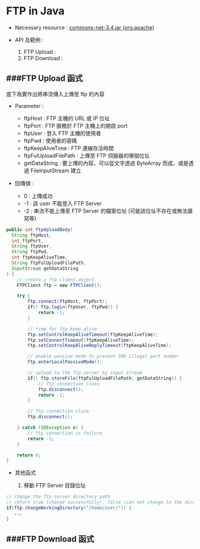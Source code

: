 # FTP in Java

<script type="text/javascript" src="../js/general.js"></script>

* Necessary resource : [commons-net-3.4.jar (org.apache)](http://commons.apache.org/proper/commons-net/download_net.html)

* API 及範例 :
  1. FTP Upload :
  2. FTP Download :

###FTP Upload 函式
---

底下為實作出將串流傳入上傳至 ftp 的內容

* Parameter :
  * ftpHost : FTP 主機的 URL 或 IP 位址
  * ftpPort : FTP 服務於 FTP 主機上的開啟 port
  * ftpUser : 登入 FTP 主機的使用者
  * ftpPwd : 使用者的密碼
  * ftpKeepAliveTime : FTP 連線存活時間
  * ftpFulUploadFilePath : 上傳至 FTP 伺服器的哪個位址
  * getDataString : 要上傳的內容，可以從文字透過 ByteArray 而成，或是透過 FileInputStream 建立

* 回傳値 :
  * 0 : 上傳成功
  * -1 : 該 user 不能登入 FTP Server
  * -2 : 串流不能上傳至 FTP Server 的檔案位址 (可能該位址不存在或無法讀寫等)

```Java
public int ftpUploadBody(
  String ftpHost,
  int ftpPort,
  String ftpUser,
  String ftpPwd,
  int ftpKeepAliveTime,
  String ftpFulUploadFilePath,
  InputStream getDataString
) {   	
    // create a ftp client object
    FTPClient ftp = new FTPClient();

    try {
        ftp.connect(ftpHost, ftpPort);
        if(! ftp.login(ftpUser, ftpPwd)) {
            return -1;
        }

        // time for ftp keep alive
        ftp.setControlKeepAliveTimeout(ftpKeepAliveTime);
        ftp.setConnectTimeout(ftpKeepAliveTime);
        ftp.setControlKeepAliveReplyTimeout(ftpKeepAliveTime);

        // enable passive mode to prevent 500 illegal port number
        ftp.enterLocalPassiveMode();

        // upload to the ftp server by input stream
        if(! ftp.storeFile(ftpFulUploadFilePath, getDataString)) {
            // ftp connection close 
            ftp.disconnect();
            return -2;
        }

        // ftp connection close 
        ftp.disconnect();

    } catch (IOException e) {
        // ftp connection is failure 
        return -1;
    }

    return 0;
}
```

* 其他函式

  1. 移動 FTP Server 目錄位址

```java
// change the ftp server directory path
// return true (change successfully), false (can not change to the directory)
if(ftp.changeWorkingDirectory("/home/user/")) {
   ...
}
```

###FTP Download 函式
---